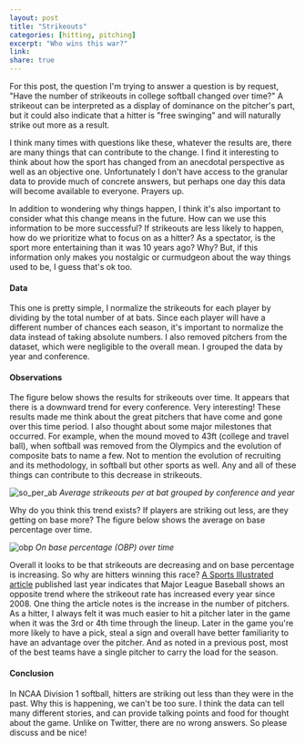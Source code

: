 ```yaml
---
layout: post
title: "Strikeouts"
categories: [hitting, pitching]
excerpt: "Who wins this war?"
link:
share: true
---
```


For this post, the question I'm trying to answer a question is by request, "Have the number of strikeouts in college softball changed over time?" A strikeout can be interpreted as a display of dominance on the pitcher's part, but it could also indicate that a hitter is "free swinging" and will naturally strike out more as a result.  

I think many times with questions like these, whatever the results are, there are many things that can contribute to the change. I find it interesting to think about how the sport has changed from an anecdotal perspective as well as an objective one. Unfortunately I don't have access to the granular data to provide much of concrete answers, but perhaps one day this data will become available to everyone. Prayers up.

In addition to wondering why things happen, I think it's also important to consider what this change means in the future. How can we use this information to be more successful? If strikeouts are less likely to happen, how do we prioritize what to focus on as a hitter? As a spectator, is the sport more entertaining than it was 10 years ago? Why? But, if this information only makes you nostalgic or curmudgeon about the way things used to be, I guess that's ok too.

#### Data

This one is pretty simple, I normalize the strikeouts for each player by dividing by the total number of at bats. Since each player will have a different number of chances each season, it's important to normalize the data instead of taking absolute numbers. I also removed pitchers from the dataset, which were negligible to the overall mean. I grouped the data by year and conference.

#### Observations

The figure below shows the results for strikeouts over time. It appears that there is a downward trend for every conference. Very interesting! These results made me think about the great pitchers that have come and gone over this time period. I also thought about some major milestones that occurred. For example, when the mound moved to 43ft (college and travel ball), when softball was removed from the Olympics and the evolution of composite bats to name a few. Not to mention the evolution of recruiting and its methodology, in softball but other sports as well. Any and all of these things can contribute to this decrease in strikeouts.

![so_per_ab](../../img/so_per_ab.png)
*Average strikeouts per at bat grouped by conference and year*

Why do you think this trend exists? If players are striking out less, are they getting on base more? The figure below shows the average on base percentage over time.

![obp](../../img/onbase_by_year.png)
*On base percentage (OBP) over time*

Overall it looks to be that strikeouts are decreasing and on base percentage is increasing. So why are hitters winning this race? [A Sports Illustrated article][mlb] published last year indicates that Major League Baseball shows an opposite trend where the strikeout rate has increased every year since 2008. One thing the article notes is the increase in the number of pitchers. As a hitter, I always felt it was much easier to hit a pitcher later in the game when it was the 3rd or 4th time through the lineup. Later in the game you're more likely to have a pick, steal a sign and overall have better familiarity to have an advantage over the pitcher. And as noted in a previous post, most of the best teams have a single pitcher to carry the load for the season.

#### Conclusion

In NCAA Division 1 softball, hitters are striking out less than they were in the past. Why this is happening, we can't be too sure. I think the data can tell many different stories, and can provide talking points and food for thought about the game. Unlike on Twitter, there are no wrong answers. So please discuss and be nice!

[mlb]: https://www.si.com/mlb/2019/05/15/strikeout-record-pace-best-pitchers
